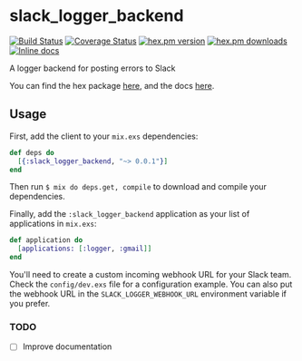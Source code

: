 slack_logger_backend
====================
[![Build Status](https://secure.travis-ci.org/craigp/slack_logger_backend.png?branch=master "Build Status")](http://travis-ci.org/craigp/slack_logger_backend) 
[![Coverage Status](https://coveralls.io/repos/craigp/slack_logger_backend/badge.svg?branch=master&service=github)](https://coveralls.io/github/craigp/slack_logger_backend?branch=master) 
[![hex.pm version](https://img.shields.io/hexpm/v/gmail.svg)](https://hex.pm/packages/gmail) 
[![hex.pm downloads](https://img.shields.io/hexpm/dt/gmail.svg)](https://hex.pm/packages/gmail)
[![Inline docs](http://inch-ci.org/github/craigp/slack_logger_backend.svg?branch=master&style=flat)](http://inch-ci.org/github/craigp/slack_logger_backend)

A logger backend for posting errors to Slack

You can find the hex package [here](https://hex.pm/packages/slack_logger_backend), and the docs [here](http://hexdocs.pm/slack_logger_backend).

## Usage

First, add the client to your `mix.exs` dependencies:

```elixir
def deps do
  [{:slack_logger_backend, "~> 0.0.1"}]
end
```

Then run `$ mix do deps.get, compile` to download and compile your dependencies.

Finally, add the `:slack_logger_backend` application as your list of applications in `mix.exs`:

```elixir
def application do
  [applications: [:logger, :gmail]]
end
```

You'll need to create a custom incoming webhook URL for your Slack team. Check the `config/dev.exs` file 
for a configuration example. You can also put the webhook URL in the `SLACK_LOGGER_WEBHOOK_URL` environment
variable if you prefer.

### TODO

* [ ] Improve documentation


